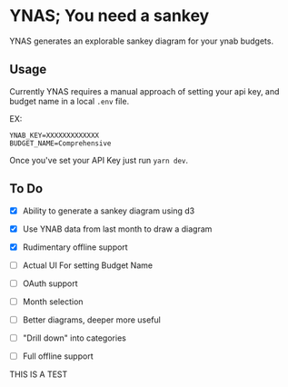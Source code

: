 # YNAS; You need a sankey

YNAS generates an explorable sankey diagram for your ynab budgets.

## Usage

Currently YNAS requires a manual approach of setting your api key, and budget
name in a local `.env` file.

EX:
```
YNAB_KEY=XXXXXXXXXXXXX
BUDGET_NAME=Comprehensive
```

Once you've set your API Key just run `yarn dev`.

## To Do

- [x] Ability to generate a sankey diagram using d3
- [x] Use YNAB data from last month to draw a diagram
- [x] Rudimentary offline support
- [ ] Actual UI For setting Budget Name
- [ ] OAuth support
- [ ] Month selection
- [ ] Better diagrams, deeper more useful
- [ ] "Drill down" into categories
- [ ] Full offline support


THIS IS A TEST
